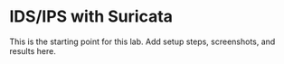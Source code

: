 # IDS/IPS with Suricata

This is the starting point for this lab. Add setup steps, screenshots, and results here.